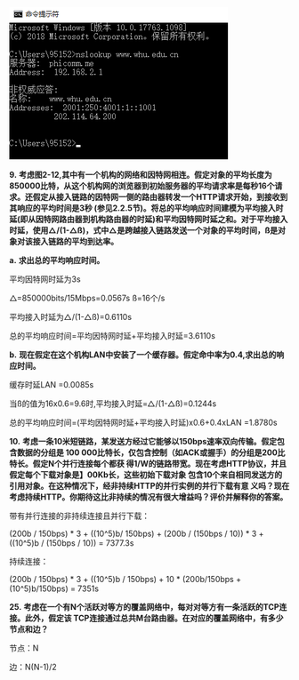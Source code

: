 ![avatar](nslookup.png)



**9.** **考虑图2-12,其中有一个机构的网络和因特网相连。假定对象的平均长度为850000比特，从这个机构网的浏览器到初始服务器的平均请求率是每秒16个请求。还假定从接入链路的因特网一侧的路由器转发一个HTTP请求开始，到接收到其响应的平均时间是3秒 (参见2.2.5节)。将总的平均响应时间建模为平均接入时延(即从因特网路由器到机构路由器的时延)和平均因特网时延之和。对于平均接入时延，使用△/(1-△ß)，式中△是跨越接入链路发送一个对象的平均时间，ß是对象对该接入链路的平均到达率。**

**a.** **求出总的平均响应时间。**

平均因特网时延为3s

△=850000bits/15Mbps=0.0567s  ß=16个/s

平均接入时延为△/(1-△ß)=0.6110s

总的平均响应时间=平均因特网时延+平均接入时延=3.6110s

**b.** **现在假定在这个机构LAN中安装了一个缓存器。假定命中率为0.4,求出总的响应时间。**

缓存时延LAN =0.0085s

当ß的值为16x0.6=9.6时,平均接入时延=△/(1-△ß)=0.1244s

总的平均响应时间=(平均因特网时延+平均接入时延)x0.6+0.4xLAN =1.8780s

 



**10.** **考虑一条10米短链路，某发送方经过它能够以150bps速率双向传输。假定包含数据的分组是 100 000比特长，仅包含控制（如ACK或握手）的分组是200比特长。假定N个并行连接每个都获 得1/W的链路带宽。现在考虑HTTP协议，并且假定每个下载对象是】00Kb长，这些初始下载对象 包含10个来自相同发送方的引用对象。在这种情况下，经非持续HTTP的并行实例的并行下载有意 义吗？现在考虑持续HTTP。你期待这比非持续的情况有很大增益吗？评价并解释你的答案。**

带有并行连接的非持续连接且并行下载： 

(200b / 150bps) * 3 + ((10^5)b/ 150bps) + (200b / (150bps / 10)) * 3 + ((10^5)b / (150bps / 10)) = 7377.3s

持续连接： 

(200b / 150bps) * 3 + ((10^5)b / 150bps) + 10 * (200b/150bps + (10^5)b/150bps) = 7351s



 

**25.** **考虑在一个有N个活跃对等方的覆盖网络中，每对对等方有一条活跃的TCP连接。此外，假定该 TCP连接通过总共M台路由器。在对应的覆盖网络中，有多少节点和边？**

节点：N

边：N(N-1)/2